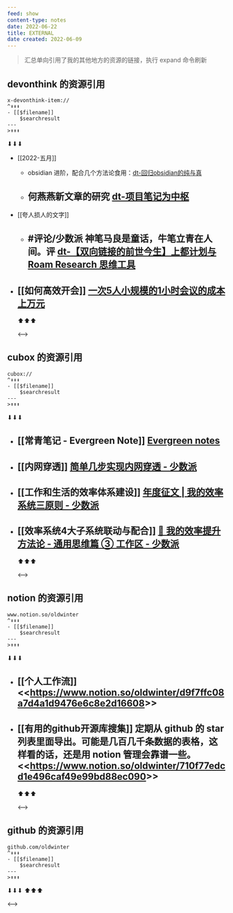 ```yaml
---
feed: show
content-type: notes
date: 2022-06-22
title: EXTERNAL
date created: 2022-06-09
---
```

> 汇总单向引用了我的其他地方的资源的链接，执行 expand 命令刷新

## devonthink 的资源引用

```expander
x-devonthink-item://
^⬇⬇⬇
- [[$filename]]
	$searchresult
---
>⬆⬆⬆
```


⬇⬇⬇
- [[2022-五月]]
	- obsidian 进阶，配合几个方法论食用：[dt-回归obsidian的纯与真](x-devonthink-item://D80E37D3-9160-41B9-9427-90F7127E9BF1)
	- 何燕燕新文章的研究 [dt-项目笔记为中枢](x-devonthink-item://CCDFA015-291A-4436-AFED-2A8E5AB81ECF)
	  ---
- [[夸人损人的文字]]
	- #评论/少数派 神笔马良是童话，牛笔立青在人间。评 [dt-【双向链接的前世今生】上都计划与 Roam Research 思维工具](x-devonthink-item://BF9F0C1B-CDB2-4407-A7E9-618266BAEBDB)
	  ---
- [[如何高效开会]]
  	[一次5人小规模的1小时会议的成本上万元](x-devonthink-item://84858D42-ECBC-4568-B0EC-81725193B58A)
  ---
  ⬆⬆⬆
  
  <-->
## cubox 的资源引用

```expander
cubox://
^⬇⬇⬇
- [[$filename]]
	$searchresult
---
>⬆⬆⬆
```


⬇⬇⬇
- [[常青笔记 - Evergreen Note]]
  	[Evergreen notes](cubox://card?id=ff8080818122494e018127bceb8266e3)
  ---
- [[内网穿透]]
  	[简单几步实现内网穿透 - 少数派](cubox://card?id=ff80808180d09c820180d7319f8107db)
  ---
- [[工作和生活的效率体系建设]]
  	[年度征文 | 我的效率系统三原则 - 少数派](cubox://card?id=ff808081810aedce01810b8b1ec7389a)
  ---
- [[效率系统4大子系统联动与配合]]
  	[🔖 我的效率提升方法论 - 通用思维篇 ③ 工作区 - 少数派](cubox://card?id=ff80808181224c15018127f09c961fb4)
  ---
  ⬆⬆⬆
  
  <-->
## notion 的资源引用

```expander
www.notion.so/oldwinter
^⬇⬇⬇
- [[$filename]]
	$searchresult
---
>⬆⬆⬆
```


⬇⬇⬇
- [[个人工作流]]
  	<<<https://www.notion.so/oldwinter/d9f7ffc08a7d4a1d9476e6c8e2d16608>>>
  ---
- [[有用的github开源库搜集]]
  	定期从 github 的 star 列表里面导出。可能是几百几千条数据的表格，这样看的话，还是用 notion 管理会靠谱一些。 <<<https://www.notion.so/oldwinter/710f77edcd1e496caf49e99bd88ec090>>>
  ---
  ⬆⬆⬆
  
  <-->
## github 的资源引用

```expander
github.com/oldwinter
^⬇⬇⬇
- [[$filename]]
	$searchresult
---
>⬆⬆⬆
```


⬇⬇⬇
⬆⬆⬆

<-->
